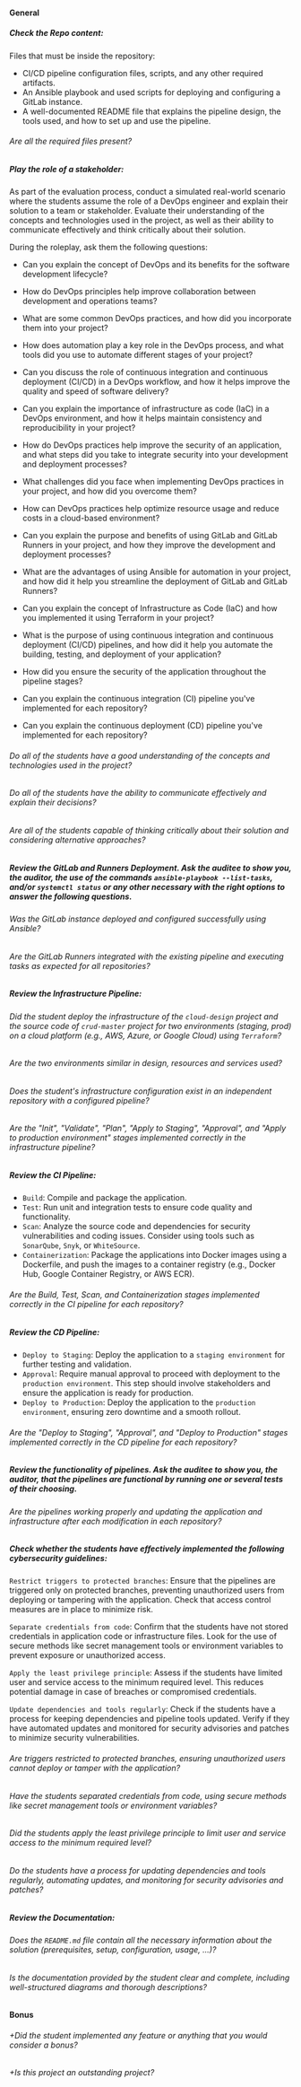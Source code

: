#### General

##### Check the Repo content:

Files that must be inside the repository:

- CI/CD pipeline configuration files, scripts, and any other required artifacts.
- An Ansible playbook and used scripts for deploying and configuring a GitLab instance.
- A well-documented README file that explains the pipeline design, the tools used, and how to set up and use the pipeline.

###### Are all the required files present?

##### Play the role of a stakeholder:

As part of the evaluation process, conduct a simulated real-world scenario where the students assume the role of a DevOps engineer and explain their solution to a team or stakeholder. Evaluate their understanding of the concepts and technologies used in the project, as well as their ability to communicate effectively and think critically about their solution.

During the roleplay, ask them the following questions:

- Can you explain the concept of DevOps and its benefits for the software development lifecycle?

- How do DevOps principles help improve collaboration between development and operations teams?

- What are some common DevOps practices, and how did you incorporate them into your project?

- How does automation play a key role in the DevOps process, and what tools did you use to automate different stages of your project?

- Can you discuss the role of continuous integration and continuous deployment (CI/CD) in a DevOps workflow, and how it helps improve the quality and speed of software delivery?

- Can you explain the importance of infrastructure as code (IaC) in a DevOps environment, and how it helps maintain consistency and reproducibility in your project?

- How do DevOps practices help improve the security of an application, and what steps did you take to integrate security into your development and deployment processes?

- What challenges did you face when implementing DevOps practices in your project, and how did you overcome them?

- How can DevOps practices help optimize resource usage and reduce costs in a cloud-based environment?

- Can you explain the purpose and benefits of using GitLab and GitLab Runners in your project, and how they improve the development and deployment processes?

- What are the advantages of using Ansible for automation in your project, and how did it help you streamline the deployment of GitLab and GitLab Runners?

- Can you explain the concept of Infrastructure as Code (IaC) and how you implemented it using Terraform in your project?

- What is the purpose of using continuous integration and continuous deployment (CI/CD) pipelines, and how did it help you automate the building, testing, and deployment of your application?

- How did you ensure the security of the application throughout the pipeline stages?

- Can you explain the continuous integration (CI) pipeline you've implemented for each repository?

- Can you explain the continuous deployment (CD) pipeline you've implemented for each repository?

###### Do all of the students have a good understanding of the concepts and technologies used in the project?

###### Do all of the students have the ability to communicate effectively and explain their decisions?

###### Are all of the students capable of thinking critically about their solution and considering alternative approaches?

##### Review the GitLab and Runners Deployment. Ask the auditee **to show you**, the auditor, the use of the commands `ansible-playbook --list-tasks`, and/or `systemctl status` or any other necessary with the right options to answer the following questions.

###### Was the GitLab instance deployed and configured successfully using Ansible?

###### Are the GitLab Runners integrated with the existing pipeline and executing tasks as expected for all repositories?

##### Review the Infrastructure Pipeline:

###### Did the student deploy the infrastructure of the `cloud-design` project and the source code of `crud-master` project for two environments (staging, prod) on a cloud platform (e.g., AWS, Azure, or Google Cloud) using `Terraform`?

###### Are the two environments similar in design, resources and services used?

###### Does the student's infrastructure configuration exist in an independent repository with a configured pipeline?

###### Are the "Init", "Validate", "Plan", "Apply to Staging", "Approval", and "Apply to production environment" stages implemented correctly in the infrastructure pipeline?

##### Review the CI Pipeline:

- `Build`: Compile and package the application.
- `Test`: Run unit and integration tests to ensure code quality and functionality.
- `Scan`: Analyze the source code and dependencies for security vulnerabilities and coding issues. Consider using tools such as `SonarQube`, `Snyk`, or `WhiteSource`.
- `Containerization`: Package the applications into Docker images using a Dockerfile, and push the images to a container registry (e.g., Docker Hub, Google Container Registry, or AWS ECR).

###### Are the Build, Test, Scan, and Containerization stages implemented correctly in the CI pipeline for each repository?

##### Review the CD Pipeline:

- `Deploy to Staging`: Deploy the application to a `staging environment` for further testing and validation.
- `Approval`: Require manual approval to proceed with deployment to the `production environment`. This step should involve stakeholders and ensure the application is ready for production.
- `Deploy to Production`: Deploy the application to the `production environment`, ensuring zero downtime and a smooth rollout.

###### Are the "Deploy to Staging", "Approval", and "Deploy to Production" stages implemented correctly in the CD pipeline for each repository?

##### Review the functionality of pipelines. Ask the auditee **to show you**, the auditor, that the pipelines are functional by running one or several tests of their choosing.

###### Are the pipelines working properly and updating the application and infrastructure after each modification in each repository?

##### Check whether the students have effectively implemented the following cybersecurity guidelines:

`Restrict triggers to protected branches`: Ensure that the pipelines are triggered only on protected branches, preventing unauthorized users from deploying or tampering with the application. Check that access control measures are in place to minimize risk.

`Separate credentials from code`: Confirm that the students have not stored credentials in application code or infrastructure files. Look for the use of secure methods like secret management tools or environment variables to prevent exposure or unauthorized access.

`Apply the least privilege principle`: Assess if the students have limited user and service access to the minimum required level. This reduces potential damage in case of breaches or compromised credentials.

`Update dependencies and tools regularly`: Check if the students have a process for keeping dependencies and pipeline tools updated. Verify if they have automated updates and monitored for security advisories and patches to minimize security vulnerabilities.

###### Are triggers restricted to protected branches, ensuring unauthorized users cannot deploy or tamper with the application?

###### Have the students separated credentials from code, using secure methods like secret management tools or environment variables?

###### Did the students apply the least privilege principle to limit user and service access to the minimum required level?

###### Do the students have a process for updating dependencies and tools regularly, automating updates, and monitoring for security advisories and patches?

##### Review the Documentation:

###### Does the `README.md` file contain all the necessary information about the solution (prerequisites, setup, configuration, usage, ...)?

###### Is the documentation provided by the student clear and complete, including well-structured diagrams and thorough descriptions?

#### Bonus

###### +Did the student implemented any feature or anything that you would consider a bonus?

###### +Is this project an outstanding project?
